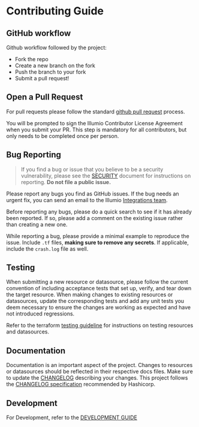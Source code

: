 # Contributing Guide  

## GitHub workflow  

Github workflow followed by the project:  

- Fork the repo
- Create a new branch on the fork
- Push the branch to your fork
- Submit a pull request!

## Open a Pull Request  

For pull requests please follow the standard [github pull request](https://help.github.com/articles/about-pull-requests/) process.  

You will be prompted to sign the Illumio Contributor License Agreement when you submit your PR. This step is mandatory for all contributors, but only needs to be completed once per person.  

## Bug Reporting  

> If you find a bug or issue that you believe to be a security vulnerability, please see the [SECURITY](SECURITY.md) document for instructions on reporting. **Do not file a public issue.**

Please report any bugs you find as GitHub issues. If the bug needs an urgent fix, you can send an email to the Illumio [Integrations team](mailto:app-integrations@illumio.com).  

Before reporting any bugs, please do a quick search to see if it has already been reported. If so, please add a comment on the existing issue rather than creating a new one.  

While reporting a bug, please provide a minimal example to reproduce the issue. Include `.tf` files, **making sure to remove any secrets**. If applicable, include the `crash.log` file as well.  

## Testing  

When submitting a new resource or datasource, please follow the current convention of including acceptance tests that set up, verify, and tear down the target resource. When making changes to existing resources or datasources, update the corresponding tests and add any unit tests you deem necessary to ensure the changes are working as expected and have not introduced regressions.  

Refer to the terraform [testing guideline](https://www.terraform.io/docs/extend/testing/index.html) for instructions on testing resources and datasources.  

## Documentation  

Documentation is an important aspect of the project. Changes to resources or datasources should be reflected in their respective docs files. Make sure to update the [CHANGELOG](../CHANGELOG.md) describing your changes. This project follows the [CHANGELOG specification](https://www.terraform.io/plugin/sdkv2/best-practices/versioning#changelog-specification) recommended by Hashicorp.  

## Development  

For Development, refer to the [DEVELOPMENT GUIDE](../DEVELOPMENT.md)  
